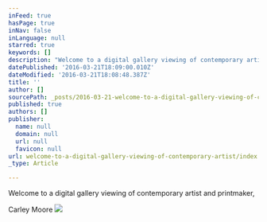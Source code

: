 ```yaml
---
inFeed: true
hasPage: true
inNav: false
inLanguage: null
starred: true
keywords: []
description: "Welcome to a digital gallery viewing of contemporary artist and printmaker,\_"
datePublished: '2016-03-21T18:09:00.010Z'
dateModified: '2016-03-21T18:08:48.387Z'
title: ''
author: []
sourcePath: _posts/2016-03-21-welcome-to-a-digital-gallery-viewing-of-contemporary-artist.md
published: true
authors: []
publisher:
  name: null
  domain: null
  url: null
  favicon: null
url: welcome-to-a-digital-gallery-viewing-of-contemporary-artist/index.html
_type: Article

---
```

Welcome to a digital gallery viewing of contemporary artist and printmaker, 

Carley Moore
![](https://the-grid-user-content.s3-us-west-2.amazonaws.com/599ba959-9b27-43fb-bf06-d5099388f17c.jpg)